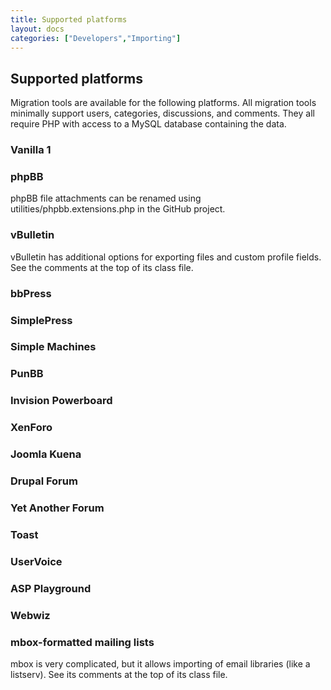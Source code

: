 ```yaml
---
title: Supported platforms
layout: docs
categories: ["Developers","Importing"]
---
```


## Supported platforms

Migration tools are available for the following platforms. All migration tools minimally support users, categories, discussions, and comments. They all require PHP with access to a MySQL database containing the data.

### Vanilla 1

### phpBB

phpBB file attachments can be renamed using utilities/phpbb.extensions.php in the GitHub project.

### vBulletin

vBulletin has additional options for exporting files and custom profile fields. See the comments at the top of its class file.

### bbPress

### SimplePress

### Simple Machines

### PunBB

### Invision Powerboard

### XenForo

### Joomla Kuena

### Drupal Forum

### Yet Another Forum

### Toast

### UserVoice

### ASP Playground

### Webwiz

### mbox-formatted mailing lists
mbox is very complicated, but it allows importing of email libraries (like a listserv). See its comments at the top of its class file.
